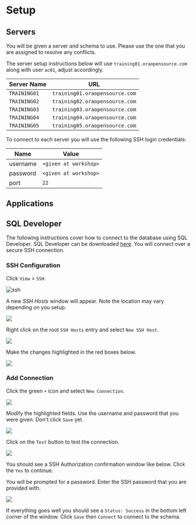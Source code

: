 # Setup

## Servers

You will be given a server and schema to use. Please use the one that you are assigned to resolve any conflicts.

The server setup instructions below will use `training01.oraopensource.com` along with user `ac01`, adjust accordingly.

Server Name | URL
--- | ---
`TRAINING01` | `training01.oraopensource.com`
`TRAINING02` | `training02.oraopensource.com`
`TRAINING03` | `training03.oraopensource.com`
`TRAINING04` | `training04.oraopensource.com`
`TRAINING05` | `training05.oraopensource.com`

To connect to each server you will use the following SSH login credentials:

Name  | Value
--- | ---
username | `<given at workshop>`
password | `<given at workshop>`
port | `22`

## Applications


## SQL Developer

The following instructions cover how to connect to the database using SQL Developer. SQL Developer can be downloaded [here](http://www.oracle.com/technetwork/developer-tools/sql-developer/downloads/index.html). You will connect over a secure SSH connection.

### SSH Configuration

Click `View` > `SSH`.

![ssh](img/setup_ssh.png)

A new _SSH Hosts_ window will appear. Note the location may vary depending on you setup.

![](img/setup_ssh_hosts.png)

Right click on the root `SSH Hosts` entry and select `New SSH Host`.

![](img/setup_new_ssh_host_1.png)

Make the changes highlighted in the red boxes below.

![](img/setup_new_ssh_host_2.png)


### Add Connection

Click the green `+` icon and select `New Connection`.

![](img/setup_new_connection_1.png)

Modify the highlighted fields. Use the username and password that you were given. Don't click `Save` yet.

![](img/setup_new_connection_2.png)

Click on the `Test` button to test the connection.

![](img/setup_new_connection_3.png)

You should see a SSH Authorization confirmation window like below. Click the `Yes` to continue.

You will be prompted for a password. Enter the SSH password that you are provided with.

![](img/setup_new_connection_4.png)

If everything goes well you should see a `Status: Success` in the bottom left corner of the window. Click `Save` then `Connect` to connect to the schema.

